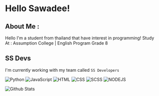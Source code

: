 <!--
**SEN-SENSATION/SEN-SENSATION** is a ✨ _special_ ✨ repository because its `README.md` (this file) appears on your GitHub profile.

Here are some ideas to get you started:

- 🔭 I’m currently working on ...
- 🌱 I’m currently learning ...
- 👯 I’m looking to collaborate on ...
- 🤔 I’m looking for help with ...
- 💬 Ask me about ...
- 📫 How to reach me: ...
- 😄 Pronouns: ...
- ⚡ Fun fact: ...
-->

# Hello Sawadee!
## About Me :
Hello I'm a student from thailand that have interest in programming!
Study At : Assumption College | English Program Grade 8

## SS Devs
I'm currently working with my team called `SS Developers`

![Python](https://img.shields.io/badge/-Python-yellow?style=flat-square&logo=Python) ![JavaScript](https://img.shields.io/badge/-Javascript-white?style=flat-square&logo=Javascript) ![HTML](https://img.shields.io/badge/-HTML-orange?style=flat-square&logo=html5) ![CSS](https://img.shields.io/badge/-CSS-blue?style=flat-square&logo=css3) ![SCSS](https://img.shields.io/badge/-SCSS-pink?style=flat-square&logo=sass) ![NODEJS](https://badges.aleen42.com/src/node.svg)

![Github Stats](https://github-readme-stats.vercel.app/api?username=SEN-SENSATION&count_private=true&show_icons=true&include_all_commits=true&theme=dark)
